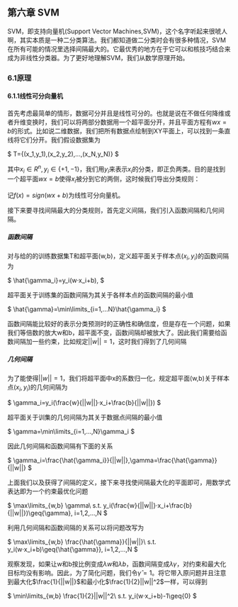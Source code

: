 ## 第六章 SVM
SVM，即支持向量机(Support Vector Machines,SVM)，这个名字听起来很唬人啊，其实本质是一种二分类算法。我们都知道做二分类时会有很多种情况，SVM在所有可能的情况里选择间隔最大的。它最优秀的地方在于它可以和核技巧结合来成为非线性分类器。为了更好地理解SVM，我们从数学原理开始。

### 6.1原理
#### 6.1.1线性可分向量机
首先考虑最简单的情形，数据可分并且是线性可分的。也就是说在不做任何降维或者升维变换时，我们可以将两部分数据用一个超平面分开，并且平面方程有$wx=b$的形式。比如说二维数据，我们把所有数据点绘制到XY平面上，可以找到一条直线将它们分开。我们假设数据集为

$
T={(x_1,y_1),(x_2,y_2),...,(x_N,y_N)}
$

其中$x_i\in{R^n},y_i\in{\{+1,-1\}}$，我们用$y_i$来表示$x_i$的分类，即正负两类。目的是找到一个超平面$wx=b$使得$x_i$被分到它的两侧，这时候我们导出分类规则：

记$f(x)=sign(wx+b)$为线性可分向量机。

接下来要寻找间隔最大的分类规则，首先定义间隔，我们引入函数间隔和几何间隔。

##### 函数间隔
对与给的的训练数据集T和超平面(w,b)，定义超平面关于样本点$(x_i,y_i)$的函数间隔为

$
\hat{\gamma_i}=y_i(w·x_i+b),
$

超平面关于训练集的函数间隔为其关于各样本点的函数间隔的最小值

 $
 \hat{\gamma}=\min\limits_{i=1,...N}\hat{\gamma_i}
 $

函数间隔能比较好的表示分类预测时的正确性和确信度，但是存在一个问题，如果我们等倍数的放大w和b，超平面不变，函数间隔却被放大了。因此我们需要给函数间隔加一些约束，比如规定$||w||=1$，这时我们得到了几何间隔

##### 几何间隔
为了能使得$||w||=1$，我们将超平面中x的系数归一化，规定超平面(w,b)关于样本点$(x_i,y_i)$的几何间隔为

$
\gamma_i=y_i(\frac{w}{||w||}·x_i+\frac{b}{||w||})
$

超平面关于训集的几何间隔为其关于数据点间隔的最小值

$
\gamma=\min\limits_{i=1,...,N}\gamma_i
$

因此几何间隔和函数间隔有下面的关系

$
\gamma_i=\frac{\hat{\gamma_i}}{||w||},\gamma=\frac{\hat{\gamma}}{||w||}
$

上面我们以及获得了间隔的定义，接下来寻找使间隔最大化的平面即可，用数学式表达即为一个约束最优化问题

$
\max\limits_{w,b} \gamma\\
s.t.  y_i(\frac{w}{||w||}·x_i+\frac{b}{||w||})\geq{\gamma}, i=1,2,...,N
$

利用几何间隔和函数间隔的关系可以将问题改写为

$
\max\limits_{w,b} \frac{\hat{\gamma}}{||w||}\\
s.t. y_i(w·x_i+b)\geq{\hat{\gamma}}, i=1,2,...,N
$

观察发现，如果让w和b按比例变成$\lambda{w}$和$\lambda{b}$，函数间隔变成$\lambda\gamma$，对约束和最大化目标均没有影响。因此，为了简化问题，我们令$\hat{\gamma}=1$。将它带入原问题并且注意到最大化$\frac{1}{||w||}$和最小化$\frac{1}{2}||w||^2$一样，可以得到

$
\min\limits_{w,b} \frac{1}{2}||w||^2\\
s.t. y_i(w·x_i+b)-1\geq{0}
$






